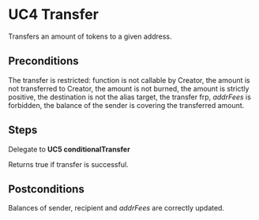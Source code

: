 # UC4 Transfer

Transfers an amount of tokens to a given address.

## Preconditions
The transfer is restricted: function is not callable by Creator, the amount is not transferred to Creator, the amount is not burned, the amount is strictly positive, the destination is not the alias target, the transfer frp, <i>addrFees</i> is forbidden, the balance of the sender is covering the transferred amount.

## Steps
Delegate to <b>UC5 conditionalTransfer</b>

Returns true if transfer is successful.

## Postconditions
Balances of sender, recipient and <i>addrFees</i> are correctly updated.
